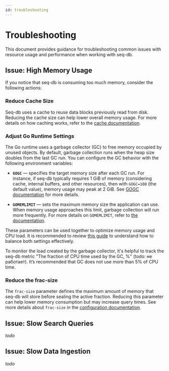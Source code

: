 ```yaml
---
id: troubleshooting
---
```


# Troubleshooting

This document provides guidance for troubleshooting common issues with resource usage and performance when working with
seq-db.

## Issue: High Memory Usage

If you notice that seq-db is consuming too much memory, consider the following actions:

### Reduce Cache Size

Seq-db uses a cache to reuse data blocks previously read from disk. Reducing the cache size can help lower overall
memory usage. For more details on how caching works, refer to the [cache documentation](internal/cache).

### Adjust Go Runtime Settings

The Go runtime uses a garbage collector (GC) to free memory occupied by unused objects. By default, garbage collection
runs when the heap size doubles from the last GC run. You can configure the GC behavior with the following environment
variables:

* **`GOGC`** — specifies the target memory size after each GC run.
  For instance, if seq-db typically requires 1 GiB of memory (considering cache, internal buffers, and other resources),
  then with `GOGC=100` (the default value), memory usage may peak at 2 GiB.
  See [GOGC documentation](https://tip.golang.org/doc/gc-guide#GOGC) for more details.

* **`GOMEMLIMIT`** — sets the maximum memory size the application can use. When memory usage approaches this limit,
  garbage collection will run more frequently.
  For more details on `GOMEMLIMIT`, refer to [the documentation](https://tip.golang.org/doc/gc-guide#Memory_limit).

These parameters can be used together to optimize memory usage and CPU load. It is recommended to
review [this guide](https://tip.golang.org/doc/gc-guide#Memory_limit) to understand how to balance both settings
effectively.

To monitor the load created by the garbage collector, it's helpful to track the seq-db metric "The fraction of CPU time
used by the GC, %" (todo: не работает). It’s recommended that GC does not use more than 5% of
CPU time.

### Reduce the frac-size

The `frac-size` parameter defines the maximum amount of memory that seq-db will store before sealing the active
fraction. Reducing this parameter can help lower memory consumption but may increase query times. See more details
about `frac-size` in the [configuration documentation](flags#data-configuration-flags).

## Issue: Slow Search Queries

*todo*

## Issue: Slow Data Ingestion

*todo*
